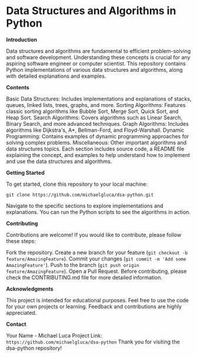 # Data Structures and Algorithms in Python

**Introduction**

Data structures and algorithms are fundamental to efficient problem-solving and software development. Understanding these concepts is crucial for any aspiring software engineer or computer scientist. This repository contains Python implementations of various data structures and algorithms, along with detailed explanations and examples.

**Contents**

Basic Data Structures: Includes implementations and explanations of stacks, queues, linked lists, trees, graphs, and more.
Sorting Algorithms: Features classic sorting algorithms like Bubble Sort, Merge Sort, Quick Sort, and Heap Sort.
Search Algorithms: Covers algorithms such as Linear Search, Binary Search, and more advanced techniques.
Graph Algorithms: Includes algorithms like Dijkstra's, A*, Bellman-Ford, and Floyd-Warshall.
Dynamic Programming: Contains examples of dynamic programming approaches for solving complex problems.
Miscellaneous: Other important algorithms and data structures topics.
Each section includes source code, a README file explaining the concept, and examples to help understand how to implement and use the data structures and algorithms.

**Getting Started**

To get started, clone this repository to your local machine:

`git clone https://github.com/michaelgluca/dsa-python.git`

Navigate to the specific sections to explore implementations and explanations. You can run the Python scripts to see the algorithms in action.

**Contributing**

Contributions are welcome! If you would like to contribute, please follow these steps:

Fork the repository.
Create a new branch for your feature (`git checkout -b feature/AmazingFeature`).
Commit your changes (`git commit -m 'Add some AmazingFeature'`).
Push to the branch (`git push origin feature/AmazingFeature`).
Open a Pull Request.
Before contributing, please check the CONTRIBUTING.md file for more detailed information.

**Acknowledgments**

This project is intended for educational purposes.
Feel free to use the code for your own projects or learning.
Feedback and contributions are highly appreciated.

**Contact**

Your Name - Michael Luca
Project Link: `https://github.com/michaelgluca/dsa-python`
Thank you for visiting the dsa-python repository!
